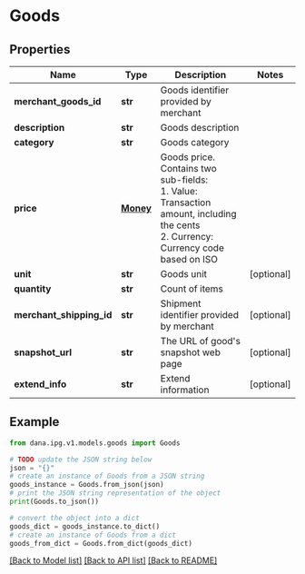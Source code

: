 # Goods


## Properties

Name | Type | Description | Notes
------------ | ------------- | ------------- | -------------
**merchant_goods_id** | **str** | Goods identifier provided by merchant | 
**description** | **str** | Goods description | 
**category** | **str** | Goods category | 
**price** | [**Money**](Money.md) | Goods price. Contains two sub-fields:<br /> 1. Value: Transaction amount, including the cents<br /> 2. Currency: Currency code based on ISO<br />  | 
**unit** | **str** | Goods unit | [optional] 
**quantity** | **str** | Count of items | 
**merchant_shipping_id** | **str** | Shipment identifier provided by merchant | [optional] 
**snapshot_url** | **str** | The URL of good&#39;s snapshot web page | [optional] 
**extend_info** | **str** | Extend information | [optional] 

## Example

```python
from dana.ipg.v1.models.goods import Goods

# TODO update the JSON string below
json = "{}"
# create an instance of Goods from a JSON string
goods_instance = Goods.from_json(json)
# print the JSON string representation of the object
print(Goods.to_json())

# convert the object into a dict
goods_dict = goods_instance.to_dict()
# create an instance of Goods from a dict
goods_from_dict = Goods.from_dict(goods_dict)
```
[[Back to Model list]](../README.md#documentation-for-models) [[Back to API list]](../README.md#documentation-for-api-endpoints) [[Back to README]](../README.md)


